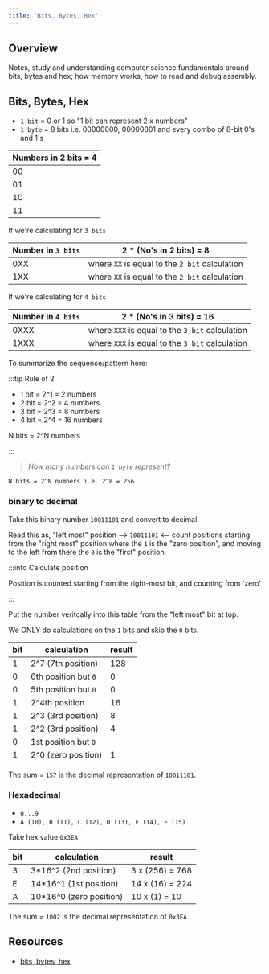```yaml
---
title: "Bits, Bytes, Hex"
---
```


## Overview

Notes, study and understanding computer science fundamentals around bits, bytes and hex; how memory works, how to read and debug assembly.

## Bits, Bytes, Hex

* `1 bit` = 0 or 1 so "1 bit can represent 2 x numbers"
* `1 byte` = 8 bits i.e. 00000000, 00000001 and every combo of 8-bit 0's and 1's

|Numbers in 2 bits = 4|
|---|
|00|
|01|
|10|
|11|

If we're calculating for `3 bits`

|Number in `3 bits`| 2 * (No's in 2 bits) = 8|
|---|---|
|0XX| where `XX` is equal to the `2 bit` calculation|
|1XX| where `XX` is equal to the `2 bit` calculation|

If we're calculating for `4 bits`

|Number in `4 bits`| 2 * (No's in 3 bits) = 16|
|---|---|
|0XXX| where `XXX` is equal to the `3 bit` calculation|
|1XXX| where `XXX` is equal to the `3 bit` calculation|

To summarize the sequence/pattern here:

:::tip Rule of 2

* 1 bit = 2^1 = 2 numbers
* 2 bit = 2^2 = 4 numbers
* 3 bit = 2^3 = 8 numbers
* 4 bit = 2^4 = 16 numbers

N bits = 2^N numbers

:::

> _How many numbers can `1 byte` represent?_

`N bits = 2^N numbers i.e. 2^8 = 256`

### binary to decimal

Take this binary number `10011101` and convert to decimal.

Read this as, "left most" position --> `10011101` <-- count positions starting from the "right most" position where the `1` is the "zero position", and moving to the left from there the `0` is the "first" position.

:::info Calculate position

Position is counted starting from the right-most bit, and counting from 'zero'

:::

Put the number veritcally into this table from the "left most" bit at top.

We ONLY do calculations on the `1` bits and skip the `0` bits.

|bit|calculation|result|
|---|---|---|
|1| 2^7 (7th position)|128|
|0|6th position but `0`|0|
|0|5th position but `0`|0|
|1|2^4th position|16|
|1|2^3 (3rd position)|8|
|1|2^2 (3rd position)|4|
|0|1st position but `0`||
|1|2^0 (zero position)|1|

The sum = `157` is the decimal representation of `10011101`.

### Hexadecimal

* `0...9`
* `A (10), B (11), C (12), D (13), E (14), F (15)`

Take hex value `0x3EA`

|bit|calculation|result|
|---|---|---|
|3| 3*16^2 (2nd position)| 3 x (256) = 768|
|E| 14*16^1 (1st position)|14 x (16) = 224|
|A| 10*16^0 (zero position)|10 x (1) = 10|

The sum = `1002` is the decimal representation of `0x3EA`

## Resources

* [bits, bytes, hex](https://www.youtube.com/watch?v=PmG2qgQbvc8)
